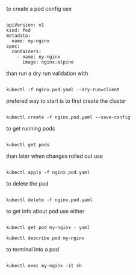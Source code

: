 to create a pod config use 

```

apiVersion: v1
kind: Pod
metadata:
  name: my-nginx
spec:
  containers:
    - name: ny-nginx
      image: nginx:alpine

```

than run a dry run validation with 

```

kubectl -f nginx.pod.yaml --dry-run=client

```

prefered way to start is to first create the cluster

```

kubectl create -f nginx.pod.yaml --save-config

```

to get running pods 

```

kubectl get pods

```

than later when changes rolled out use

```

kubectl apply -f nginx.pod.yaml

```

to delete the pod

```

kubectl delete -f nginx.pod.yaml

```

to get info about pod use either

```

kubectl get pod my-nginx - yaml

kubectl describe pod my-nginx

```

to terminal into a pod

```

kubectl exec my-nginx -it sh

```